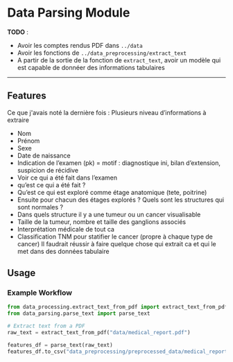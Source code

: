# Data Parsing Module

**TODO** :
- Avoir les comptes rendus PDF dans `../data`
- Avoir les fonctions de `../data_preprocessing/extract_text`
- A partir de la sortie de la fonction de `extract_text`, avoir un modèle qui est capable de donnéer des informations tabulaires

----

## Features


Ce que j'avais noté la dernière fois :
Plusieurs niveau d’informations à extraire 
- Nom
- Prénom 
- Sexe
- Date de naissance
- Indication de l’examen (pk) = motif : diagnostique ini, bilan d’extension, suspicion de récidive
- Voir ce qui a été fait dans l’examen
- qu’est ce qui a été fait ?
- Qu’est ce qui est exploré comme étage anatomique (tete, poitrine)
- Ensuite pour chacun des étages explorés ? Quels sont les structures qui sont normales ?
- Dans quels structure il y a une tumeur ou un cancer visualisable 
- Taille de la tumeur, nombre et taille des ganglions associés
- Interprétation médicale de tout ca 
- Classification TNM pour statifier le cancer (propre à chaque type de cancer)
Il faudrait réussir à faire quelque chose qui extrait ca et qui le met dans des données tabulaire

## Usage

### Example Workflow
```python
from data_processing.extract_text_from_pdf import extract_text_from_pdf
from data_parsing.parse_text import parse_text

# Extract text from a PDF
raw_text = extract_text_from_pdf("data/medical_report.pdf")

features_df = parse_text(raw_text)
features_df.to_csv("data_preprocessing/preprocessed_data/medical_report_features.csv")
```
